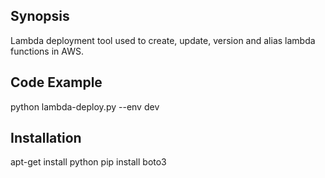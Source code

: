 ## Synopsis

Lambda deployment tool used to create, update, version and alias lambda functions in AWS.  

## Code Example

python lambda-deploy.py --env dev

## Installation

apt-get install python
pip install boto3
